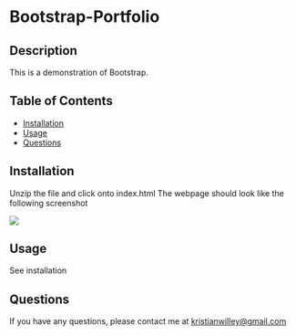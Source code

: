 # Bootstrap-Portfolio

## Description 

This is a demonstration of Bootstrap. 

## Table of Contents
* [Installation](#installation) 
* [Usage](#usage) 
* [Questions](#questions) 

## Installation 
Unzip the file and click onto index.html
The webpage should look like the following screenshot

<img src="Screen Shot 2021-09-09 at 5.22.31 PM.png"> 

## Usage 
See installation 


## Questions

If you have any questions, please contact me at kristianwilley@gmail.com 
